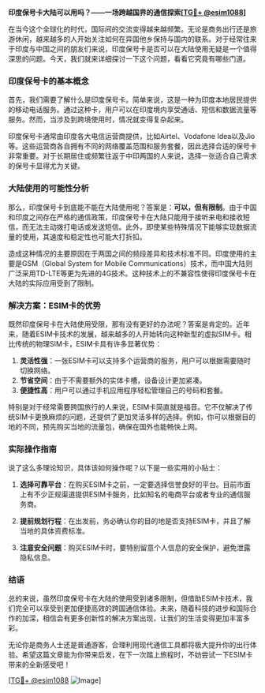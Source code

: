 **印度保号卡大陆可以用吗？——一场跨越国界的通信探索[[TG💪+ @esim1088](https://t.me/s/esim1088)]**

在当今这个全球化的时代，国际间的交流变得越来越频繁。无论是商务出行还是旅游休闲，越来越多的人开始关注如何在异国他乡保持与国内的联系。对于经常往来于印度与中国之间的朋友们来说，印度保号卡是否可以在大陆使用无疑是一个值得深思的问题。今天，我们就来详细探讨一下这个问题，看看它究竟有哪些门道。

### 印度保号卡的基本概念

首先，我们需要了解什么是印度保号卡。简单来说，这是一种为印度本地居民提供的移动电话服务。通过这种卡，用户可以在印度境内享受通话、短信和数据流量等服务。然而，当涉及到跨境使用时，情况就变得复杂起来。

印度保号卡通常由印度各大电信运营商提供，比如Airtel、Vodafone Idea以及Jio等。这些运营商各自拥有不同的网络覆盖范围和服务套餐，因此选择合适的保号卡非常重要。对于长期居住或频繁往返于中印两国的人来说，选择一张适合自己需求的保号卡显得尤为关键。

### 大陆使用的可能性分析

那么，印度保号卡到底能不能在大陆使用呢？答案是：**可以，但有限制**。由于中国和印度之间存在严格的通信政策，印度保号卡在大陆只能用于接听来电和接收短信，而无法主动拨打电话或发送短信。此外，即使某些特殊情况下能够实现数据流量的使用，其速度和稳定性也可能大打折扣。

造成这种情况的主要原因在于两国之间的频段差异和技术标准不同。印度使用的主要是GSM（Global System for Mobile Communications）技术，而中国大陆则广泛采用TD-LTE等更为先进的4G技术。这种技术上的不兼容性使得印度保号卡在大陆的实际应用受到了限制。

### 解决方案：ESIM卡的优势

既然印度保号卡在大陆使用受限，那有没有更好的办法呢？答案是肯定的。近年来，随着ESIM卡技术的发展，越来越多的人开始转向这种新型的虚拟SIM卡。相比传统的物理SIM卡，ESIM卡具有许多显著优势：

1. **灵活性强**：一张ESIM卡可以支持多个运营商的服务，用户可以根据需要随时切换网络。
2. **节省空间**：由于不需要额外的实体卡槽，设备设计更加紧凑。
3. **便捷性高**：用户可以通过手机应用程序轻松管理自己的号码和套餐。

特别是对于经常需要跨国旅行的人来说，ESIM卡简直就是福音。它不仅解决了传统SIM卡更换麻烦的问题，还提供了更加灵活多样的选择。例如，你可以根据目的地的不同，预先购买当地的流量包，确保在国外也能畅快上网。

### 实际操作指南

说了这么多理论知识，具体该如何操作呢？以下是一些实用的小贴士：

1. **选择可靠平台**：在购买ESIM卡之前，一定要选择信誉良好的平台。目前市面上有不少正规渠道提供ESIM卡服务，比如知名的电商平台或者专业的通信服务商。
   
2. **提前规划行程**：在出发前，务必确认你的目的地是否支持ESIM卡，并且了解当地的具体资费标准。

3. **注意安全问题**：购买ESIM卡时，要特别留意个人信息的安全保护，避免泄露隐私信息。

### 结语

总的来说，虽然印度保号卡在大陆的使用受到诸多限制，但借助ESIM卡技术，我们完全可以享受到更加便捷高效的跨国通信体验。未来，随着科技的进步和国际合作的加深，相信会有更多创新性的解决方案出现，让我们的生活变得更加丰富多彩。

无论你是商务人士还是普通游客，合理利用现代通信工具都将极大提升你的出行体验。希望这篇文章能为你带来启发，在下一次踏上旅程时，不妨尝试一下ESIM卡带来的全新感受吧！

[[TG💪+ @esim1088](https://t.me/s/esim1088) ![Image](https://i.postimg.cc/4NQfJmqS/Snipaste-2025-05-13-00-14-12.png)]